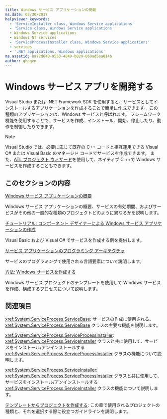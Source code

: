 ```yaml
---
title: Windows サービス アプリケーションの開発
ms.date: 03/30/2017
helpviewer_keywords:
  - 'ServiceInstaller class, Windows Service applications'
  - 'Service class, Windows Service applications'
  - Windows Service applications
  - Windows NT services
  - 'ServiceProcessInstaller class, Windows Service applications'
  - services
  - '.NET applications, Windows applications'
ms.assetid: ba72d648-9553-4849-b829-069ad5ea014b
author: ghogen
---
```

# <a name="develop-windows-service-apps"></a>Windows サービス アプリを開発する

Visual Studio または .NET Framework SDK を使用すると、サービスとしてインストールするアプリケーションを作成することで簡単に作成できます。 この種類のアプリケーションは、Windows サービスと呼ばれます。 フレームワーク機能を使用することで、サービスを作成、インストール、開始、停止したり、動作を制御したりできます。

> [!NOTE]
> Visual Studio では、必要に応じて既存の C++ コードと相互運用できる Visual C# または Visual Basic のマネージド コードでサービスを作成できます。 また、[ATL プロジェクト ウィザード](/cpp/atl/reference/atl-project-wizard)を使用して、ネイティブ C ++で Windows サービスを作成することもできます。

## <a name="in-this-section"></a>このセクションの内容

[Windows サービス アプリケーションの概要](../../../docs/framework/windows-services/introduction-to-windows-service-applications.md)

Windows サービス アプリケーションの概要、サービスの有効期間、およびサービスがその他の一般的な種類のプロジェクトどのように異なるかを説明します。

[チュートリアル: コンポーネント デザイナーによる Windows サービス アプリケーションの作成](../../../docs/framework/windows-services/walkthrough-creating-a-windows-service-application-in-the-component-designer.md)

Visual Basic および Visual C# でサービスを作成する例を提供します。

[サービス アプリケーションのプログラミング アーキテクチャ](../../../docs/framework/windows-services/service-application-programming-architecture.md)

サービスのプログラミングで使用される言語要素について説明します。

[方法: Windows サービスを作成する](../../../docs/framework/windows-services/how-to-create-windows-services.md)

Windows サービス プロジェクトのテンプレートを使用して Windows サービスを作成、構成するプロセスについて説明します。

## <a name="related-sections"></a>関連項目

<xref:System.ServiceProcess.ServiceBase>: サービスの作成に使用される、<xref:System.ServiceProcess.ServiceBase> クラスの主要な機能を説明します。

<xref:System.ServiceProcess.ServiceProcessInstaller>: <xref:System.ServiceProcess.ServiceInstaller> クラスと共に使用して、サービスをインストール/アンインストールする <xref:System.ServiceProcess.ServiceProcessInstaller> クラスの機能について説明します。

<xref:System.ServiceProcess.ServiceInstaller>: <xref:System.ServiceProcess.ServiceProcessInstaller> クラスと共に使用して、サービスをインストール/アンインストールする <xref:System.ServiceProcess.ServiceInstaller> クラスの機能について説明します。

[テンプレートからプロジェクトを作成する](https://docs.microsoft.com/previous-versions/visualstudio/visual-studio-2013/0fyc0azh(v=vs.120)): この章で使用されるプロジェクトの種類と、それを選択する際に役立つガイドラインを説明します。
